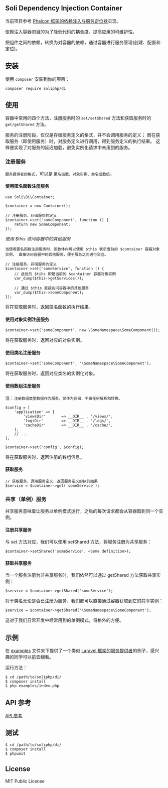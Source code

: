 Soli Dependency Injection Container
------------------

当前项目参考 [Phalcon 框架的依赖注入与服务定位器]实现。

依赖注入容器的目的为了降低代码的耦合度，提高应用的可维护性。

把组件之间的依赖，转换为对容器的依赖，通过容器进行服务管理(创建、配置和定位)。

## 安装

使用 `composer` 安装到你的项目：

    composer require soliphp/di

## 使用

容器中常用的四个方法，注册服务时的 `set/setShared` 方法和获取服务时的 `get/getShared` 方法。

服务的注册阶段，仅仅是存储服务定义的格式，并不会调用服务的定义；
而在获取服务（即使用服务）时，对服务定义进行调用，得到服务定义的执行结果。
这样便实现了对服务的延迟加载，避免实例化请求中未用到的服务。

### 注册服务

`服务提供者的格式`，可以是 `匿名函数、对象实例、类名或数组`。

#### 使用匿名函数注册服务

    use Soli\Di\Container;

    $container = new Container();

    // 注册服务，存储服务的定义
    $container->set('someComponent', function () {
        return new SomeComponent;
    });

*使用 $this 访问容器中的其他服务*

`当使用匿名函数注册服务时，函数体内可以使用 $this 表示当前的 $container 容器对象实例，
直接访问容器中的其他服务，便于服务之间进行交互。`

    // 注册服务，存储服务的定义
    $container->set('someService', function () {
        // 此处的 $tihs 即是当前的 $container 容器对象实例
        var_dump($this->getServices());

        // 通过 $this 直接访问容器中的其他服务
        var_dump($this->someComponent);
    });

将在获取服务时，返回匿名函数的执行结果。

#### 使用对象实例注册服务

    $container->set('someComponent', new \SomeNamespace\SomeComponent());

将在获取服务时，返回对应的对象实例。

#### 使用类名注册服务

    $container->set('someComponent', '\SomeNamespace\SomeComponent');

将在获取服务时，返回对应类名的实例化对象。

#### 使用数组注册服务

注：`注册数组类型数据作为服务，仅作为存储，不做任何解析和转换。`

    $config = [
        'application' => [
            'viewsDir'       => __DIR__ . '/views/',
            'logsDir'        => __DIR__ . '/logs/',
            'cacheDir'       => __DIR__ . '/cache/',
        ],
        // ...
    ];

    $container->set('config', $config);

将在获取服务时，返回注册的数组信息。

#### 获取服务

    // 获取服务，调用服务定义，返回服务定义的执行结果
    $service = $container->get('someService');

### 共享（单例）服务

共享服务意味着让服务以单例模式运行，之后的每次请求都会从容器取到同一个实例。

#### 注册共享服务

与 set 方法对应，我们可以使用 setShared 方法，将服务注册为共享服务：

    $container->setShared('someService', <Some definition>);

#### 获取共享服务

当一个服务注册为非共享服务时，我们依然可以通过 getShared 方法获取共享实例：

    $service = $container->getShared('someService');

对于类名无论是否已注册为服务，我们都可以直接通过容器获取到它的共享实例：

    $service = $container->getShared('\SomeNamespace\SomeComponent');

这对于我们日常开发中经常用到的单例模式，将格外的方便。

## 示例

在 [examples] 文件夹下提供了一个类似 [Laravel 框架的服务提供者]的例子，感兴趣的同学可以前去翻看。

运行方法：

    $ cd /path/to/soliphp/di/
    $ composer install
    $ php examples/index.php

## API 参考

[API 参考]

## 测试

    $ cd /path/to/soliphp/di/
    $ composer install
    $ phpunit

## License

MIT Public License


[Phalcon 框架的依赖注入与服务定位器]: https://docs.phalconphp.com/en/latest/di
[API 参考]: http://soli-api.aboutc.net/Soli/Di.html
[examples]: examples
[Laravel 框架的服务提供者]: https://laravel.com/docs/5.4/providers
